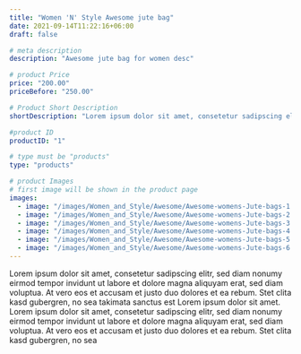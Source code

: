 ```yaml
---
title: "Women 'N' Style Awesome jute bag"
date: 2021-09-14T11:22:16+06:00
draft: false

# meta description
description: "Awesome jute bag for women desc"

# product Price
price: "200.00"
priceBefore: "250.00"

# Product Short Description
shortDescription: "Lorem ipsum dolor sit amet, consetetur sadipscing elitr, sed diam nonumy eirmod tempor invidunt ut"

#product ID
productID: "1"

# type must be "products"
type: "products"

# product Images
# first image will be shown in the product page
images:
  - image: "/images/Women_and_Style/Awesome/Awesome-womens-Jute-bags-1.png"
  - image: "/images/Women_and_Style/Awesome/Awesome-womens-Jute-bags-2.png"
  - image: "/images/Women_and_Style/Awesome/Awesome-womens-Jute-bags-3.png"
  - image: "/images/Women_and_Style/Awesome/Awesome-womens-Jute-bags-4.png"
  - image: "/images/Women_and_Style/Awesome/Awesome-womens-Jute-bags-5.jpg"
  - image: "/images/Women_and_Style/Awesome/Awesome-womens-Jute-bags-6.jpg"
---
```


Lorem ipsum dolor sit amet, consetetur sadipscing elitr, sed diam nonumy eirmod tempor invidunt ut labore et dolore magna aliquyam erat, sed diam voluptua. At vero eos et accusam et justo duo dolores et ea rebum. Stet clita kasd gubergren, no sea takimata sanctus est Lorem ipsum dolor sit amet. Lorem ipsum dolor sit amet, consetetur sadipscing elitr, sed diam nonumy eirmod tempor invidunt ut labore et dolore magna aliquyam erat, sed diam voluptua. At vero eos et accusam et justo duo dolores et ea rebum. Stet clita kasd gubergren, no sea

